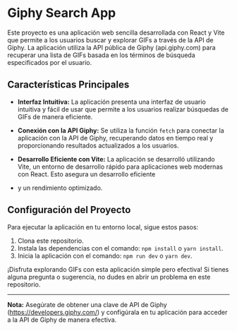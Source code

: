 # Giphy Search App

Este proyecto es una aplicación web sencilla desarrollada con React y Vite que permite a los usuarios buscar y explorar GIFs a través de la API de Giphy. La aplicación utiliza la API pública
de Giphy (api.giphy.com) para recuperar una lista de GIFs basada en los términos de búsqueda especificados por el usuario.

## Características Principales

- **Interfaz Intuitiva:** La aplicación presenta una interfaz de usuario intuitiva y fácil de usar que permite a los usuarios realizar búsquedas de GIFs de manera eficiente.

- **Conexión con la API Giphy:** Se utiliza la función `fetch` para conectar la aplicación con la API de Giphy, recuperando datos en tiempo real y proporcionando resultados actualizados a los usuarios.

- **Desarrollo Eficiente con Vite:** La aplicación se desarrolló utilizando Vite, un entorno de desarrollo rápido para aplicaciones web modernas con React. Esto asegura un desarrollo eficiente
- y un rendimiento optimizado.

## Configuración del Proyecto

Para ejecutar la aplicación en tu entorno local, sigue estos pasos:

1. Clona este repositorio.
2. Instala las dependencias con el comando: `npm install` o `yarn install`.
3. Inicia la aplicación con el comando: `npm run dev` o `yarn dev`.

¡Disfruta explorando GIFs con esta aplicación simple pero efectiva! Si tienes alguna pregunta o sugerencia, no dudes en abrir un problema en este repositorio.

---

**Nota:** Asegúrate de obtener una clave de API de Giphy (https://developers.giphy.com/) y configúrala en tu aplicación para acceder a la API de Giphy de manera efectiva.
